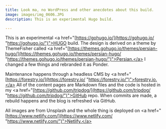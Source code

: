 ```yaml
---
title: Look ma, no WordPress and other anecdotes about this build.
image: images/img_0606.JPG
description: This is an experimental Hugo build.

---
```

This is an experimental <a href="[https://gohugo.io/](https://gohugo.io/ "https://gohugo.io/")">HUGO</a> build. The design is derived on a theme by ThemeFisher called <a href="[https://themes.gohugo.io/themes/persian-hugo/](https://themes.gohugo.io/themes/persian-hugo/ "https://themes.gohugo.io/themes/persian-hugo/")">Persian.</a> I changed a few things and rebranded it as Ponder. 

Maintenance happens through a headless CMS by <a href="[https://forestry.io/](https://forestry.io/ "https://forestry.io/")">forestry.io.</a> All of the content pages are Markdown files and the code is hosted in my <a href="[https://github.com/tripdog/](https://github.com/tripdog/ "https://github.com/tripdog/")">GitHub</a> repo. When commits are made, a rebuild happens and the blog is refreshed via GitHub.

All images are from Unsplash and the whole thing is deployed on <a href="[https://www.netlify.com/](https://www.netlify.com/ "https://www.netlify.com/")">Netlify.</a>
